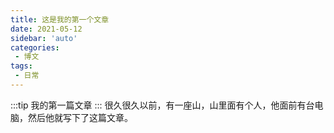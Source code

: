 ```yaml
---
title: 这是我的第一个文章
date: 2021-05-12
sidebar: 'auto'
categories:
 - 博文
tags:
 - 日常
---
```



:::tip
我的第一篇文章
:::
很久很久以前，有一座山，山里面有个人，他面前有台电脑，然后他就写下了这篇文章。